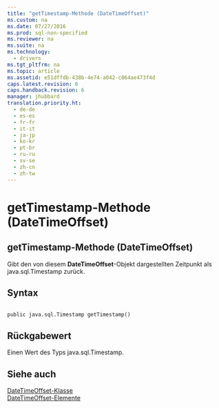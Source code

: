 ```yaml
---
title: "getTimestamp-Methode (DateTimeOffset)"
ms.custom: na
ms.date: 07/27/2016
ms.prod: sql-non-specified
ms.reviewer: na
ms.suite: na
ms.technology: 
  - drivers
ms.tgt_pltfrm: na
ms.topic: article
ms.assetid: e51dffdb-438b-4e74-a042-c064ae473f4d
caps.latest.revision: 6
caps.handback.revision: 6
manager: jhubbard
translation.priority.ht: 
  - de-de
  - es-es
  - fr-fr
  - it-it
  - ja-jp
  - ko-kr
  - pt-br
  - ru-ru
  - sv-se
  - zh-cn
  - zh-tw
---
```

# getTimestamp-Methode (DateTimeOffset)
    
## getTimestamp\-Methode \(DateTimeOffset\)  
 Gibt den von diesem **DateTimeOffset**\-Objekt dargestellten Zeitpunkt als  java.sql.Timestamp zurück.  
  
## Syntax  
  
```  
  
public java.sql.Timestamp getTimestamp()  
```  
  
## Rückgabewert  
 Einen Wert des Typs java.sql.Timestamp.  
  
## Siehe auch  
 [DateTimeOffset-Klasse](../content/DateTimeOffset-Class.md)   
 [DateTimeOffset-Elemente](../content/DateTimeOffset-Members.md)  
  
  